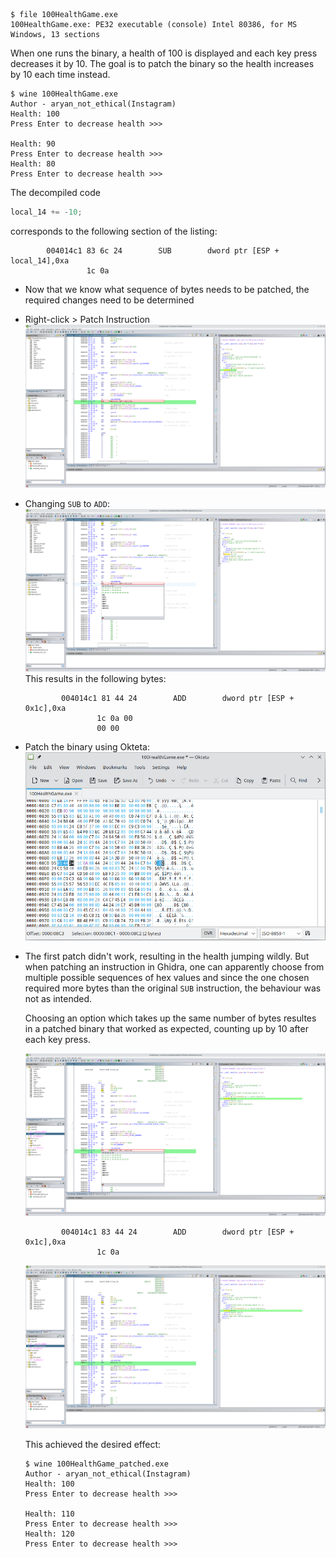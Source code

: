 ```
$ file 100HealthGame.exe 
100HealthGame.exe: PE32 executable (console) Intel 80386, for MS Windows, 13 sections
```

When one runs the binary, a health of 100 is displayed and each key press decreases it by 10. The goal is to patch the binary so the health increases by 10 each time instead.

```
$ wine 100HealthGame.exe
Author - aryan_not_ethical(Instagram)
Health: 100
Press Enter to decrease health >>>

Health: 90
Press Enter to decrease health >>>
Health: 80
Press Enter to decrease health >>>
```

The decompiled code
```c
local_14 += -10;
```

corresponds to the following section of the listing:
```
        004014c1 83 6c 24        SUB        dword ptr [ESP + local_14],0xa
                 1c 0a
```
* Now that we know what sequence of bytes needs to be patched, the required changes need to be determined
* Right-click > Patch Instruction
![alt text](ghidra_address_sub.png)
* Changing `SUB` to `ADD`:
![alt text](ghidra_patching_sub_add.png)
	This results in the following bytes:
	```
			004014c1 81 44 24        ADD        dword ptr [ESP + 0x1c],0xa
					1c 0a 00 
					00 00
	```

* Patch the binary using Okteta:
![alt text](okteta.png)

* The first patch didn't work, resulting in the health jumping wildly. But when patching an instruction in Ghidra, one can apparently choose from multiple possible sequences of hex values and since the one chosen required more bytes than the original `SUB` instruction, the behaviour was not as intended.

	Choosing an option which takes up the same number of bytes resultes in a patched binary that worked as expected, counting up by 10 after each key press.

	![alt text](ghidra_patching_sub_add_choices.png)

	```
			004014c1 83 44 24        ADD        dword ptr [ESP + 0x1c],0xa
					1c 0a
	```
	![alt text](ghidra_patching_sub_add_working.png)

	This achieved the desired effect:

	```
	$ wine 100HealthGame_patched.exe
	Author - aryan_not_ethical(Instagram)
	Health: 100
	Press Enter to decrease health >>>

	Health: 110
	Press Enter to decrease health >>>
	Health: 120
	Press Enter to decrease health >>>
	```